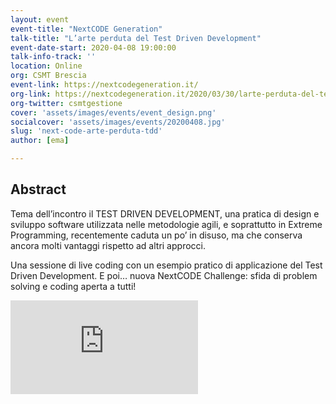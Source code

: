 ```yaml
---
layout: event
event-title: "NextCODE Generation"
talk-title: "L’arte perduta del Test Driven Development"
event-date-start: 2020-04-08 19:00:00
talk-info-track: ''
location: Online 
org: CSMT Brescia
event-link: https://nextcodegeneration.it/
org-link: https://nextcodegeneration.it/2020/03/30/larte-perduta-del-test-driven-development/
org-twitter: csmtgestione
cover: 'assets/images/events/event_design.png'
socialcover: 'assets/images/events/20200408.jpg'
slug: 'next-code-arte-perduta-tdd'
author: [ema]

---
```

## Abstract
Tema dell’incontro il TEST DRIVEN DEVELOPMENT, una pratica di design e sviluppo software utilizzata nelle metodologie agili, e soprattutto in Extreme Programming, recentemente caduta un po’ in disuso, ma che conserva ancora molti vantaggi rispetto ad altri approcci.

Una sessione di live coding con un esempio pratico di applicazione del Test Driven Development. E poi… nuova NextCODE Challenge: sfida di problem solving e coding aperta a tutti!

<div class="video">

<div class="responsive-iframe-container-16">
<iframe class="responsive-iframe" src="https://www.youtube.com/embed/c9F1w87VIAQ" frameborder="0" allow="accelerometer; autoplay; clipboard-write; encrypted-media; gyroscope; picture-in-picture" allowfullscreen></iframe>
</div>
</div>

<!--div class="slide">
<h3>Materiali</h3>
<ul>
    <li><a href="https://www.facebook.com/matteoguidotto/videos/10221295274475276" target="_blank">Video del Talk (Facebook)</a></li>
</ul>
</div-->

